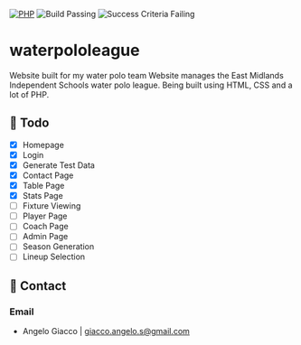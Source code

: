 [![PHP](https://img.shields.io/badge/language-lots%20of%20php-success.svg)](https://www.python.org/)
![Build Passing](https://img.shields.io/badge/build-passing-blueviolet.svg)
![Success Criteria Failing](https://img.shields.io/badge/success--criteria-failing-critical.svg)

# waterpololeague

Website built for my water polo team
Website manages the East Midlands Independent Schools water polo league.
Being built using HTML, CSS and a lot of PHP.

## 🚀 Todo
- [x] Homepage
- [x] Login
- [x] Generate Test Data
- [x] Contact Page
- [x] Table Page
- [x] Stats Page
- [ ] Fixture Viewing
- [ ] Player Page
- [ ] Coach Page
- [ ] Admin Page
- [ ] Season Generation
- [ ] Lineup Selection

## 📧 Contact
### Email
- Angelo Giacco | giacco.angelo.s@gmail.com

